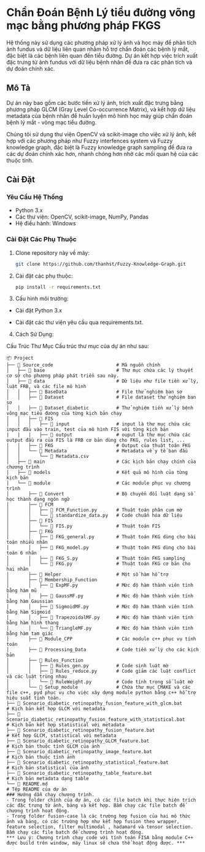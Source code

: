 # Chẩn Đoán Bệnh Lý tiểu đường võng mạc bằng phương pháp FKGS

Hệ thống này sử dụng các phương pháp xử lý ảnh và học máy để phân tích ảnh fundus và dữ liệu liên quan nhằm hỗ trợ chẩn đoán các bệnh lý mắt, đặc biệt là các bệnh liên quan đến tiểu đường. Dự án kết hợp việc trích xuất đặc trưng từ ảnh fundus với dữ liệu bệnh nhân để đưa ra các phân tích và dự đoán chính xác.

## Mô Tả

Dự án này bao gồm các bước tiền xử lý ảnh, trích xuất đặc trưng bằng phương pháp GLCM (Gray Level Co-occurrence Matrix), và kết hợp dữ liệu metadata của bệnh nhân để huấn luyện mô hình học máy giúp chẩn đoán bệnh lý mắt - võng mạc tiểu đường.

Chúng tôi sử dụng thư viện OpenCV và scikit-image cho việc xử lý ảnh, kết hợp với các phương pháp như Fuzzy interfences system và Fuzzy knowledge graph, đặc biệt là Fuzzy knowledge graph sampling để đưa ra các dự đoán chính xác hơn, nhanh chóng hơn nhờ các mối quan hệ của các thuộc tính.

## Cài Đặt

### Yêu Cầu Hệ Thống

- Python 3.x
- Các thư viện: OpenCV, scikit-image, NumPy, Pandas
- Hệ điều hành: Windows

### Cài Đặt Các Phụ Thuộc

1. Clone repository này về máy:
   ```bash
   git clone https://github.com/thanhst/Fuzzy-Knowledge-Graph.git

2. Cài đặt các phụ thuộc:
   ```bash
   pip install -r requirements.txt

3. Cấu hình môi trường:

- Cài đặt Python 3.x

- Cài đặt các thư viện yêu cầu qua requirements.txt.

4. Cách Sử Dụng:

Cấu Trúc Thư Mục
Cấu trúc thư mục của dự án như sau:
```text
📦 Project
├── 📁 Source_code                       # Mã nguồn chính
│   ├── 📁 base                          # Thư mục chứa các lý thuyết cơ sở cho phương pháp phát triển sau này.
│   ├── 📁 data                          # Dữ liệu như file tiền xử lý, luật FRB, và các file mô hình
│   │   ├── 📁 BaseData                  # File thử nghiệm ban sơ
│   │   ├── 📁 Dataset                   # File dataset thử nghiệm ban sơ
│   │   ├── 📁 Dataset_diabetic          # Thử nghiệm tiền xử lý bệnh võng mạc tiểu đường của từng kịch bản chạy
│   │   ├── 📁 FIS
│   │   │   ├── 📁 input                 # input là thư mục chứa các input đầu vào train, test của mô hình FIS với từng kịch bản
|   |   |   ├── 📁 output                # ouput là thư mục chứa các output đầu ra của FIS là FRB cơ bản dùng cho FKG, rules list, ...
│   │   ├── 📁 FKG                       # Output của thuật toán FKG
│   │   └── 📁 Metadata                  # Metadata về y tế ban đầu
│   │       └── 📄 Metadata.csv
│   ├── 📁 main                          # Các kịch bản chạy chính của chương trình
│   ├── 📁 models                        # Kết quả mô hình của từng kịch bản
│   └── 📁 module                        # Các module phục vụ chương trình
│       ├── 📁 Convert                   # Bộ chuyển đổi luật dạng số học thành dạng ngôn ngữ
│       ├── 📁 FCM
│       │   ├── 📄 FCM_Function.py       # Thuật toán phân cụm mờ
│       │   └── 📄 standardize_data.py   # Code chuẩn hóa dữ liệu
│       ├── 📁 FIS
│       │   └── 📄 FIS.py                # Thuật toán FIS
│       ├── 📁 FKG
│       │   ├── 📄 FKG_general.py        # Thuật toán FKG dùng cho bài toán nhiều nhãn
│       │   ├── 📄 FKG_model.py          # Thuật toán FKG dùng cho bài toán 6 nhãn
│       │   ├── 📄 FKG_S.py              # Thuật toán FKG sampling
│       │   └── 📄 FKG.py                # Thuật toán FKG cơ bản cho hai nhãn
│       ├── 📁 Helper                    # Một số hàm hỗ trợ
│       ├── 📁 Membership_Function
│       │   ├── 📄 ExpMF.py              # Mức độ hàm thành viên tính bằng hàm mũ
│       │   ├── 📄 GaussMF.py            # Mức độ hàm thành viên tính bằng hàm Gaussian
│       │   ├── 📄 SigmoidMF.py          # Mức độ hàm thành viên tính bằng hàm Sigmoid
│       │   ├── 📄 TrapezoidalMF.py      # Mức độ hàm thành viên tính bằng hàm hình thang
│       │   └── 📄 TriangleMF.py         # Mức độ hàm thành viên tính bằng hàm tam giác
│       ├── 📁 Module_CPP                # Các module c++ phục vụ tính toán
│       ├── 📁 Processing_Data           # Code tiền xử lý cho các kịch bản
│       ├── 📁 Rules_Function
│       │   ├── 📄 Rules_gen.py          # Code sinh luật mờ
│       │   ├── 📄 Rules_reduce.py       # Code giảm các luật conflict và các luật trùng nhau
│       │   └── 📄 RuleWeight.py         # Code tính trọng số luật mờ
│       └── 📁 Setup_module              # Chứa thư mục CMAKE và các file c++, pyd phục vụ cho việc xây dựng module python bằng c++ hỗ trợ hiệu suất tính toán.
├── 📄 Scenario_diabetic_retinopathy_fusion_feature_with_glcm.bat                   # Kịch bản kết hợp GLCM với metadata
├── 📄 Scenario_diabetic_retinopathy_fusion_feature_with_statistical.bat            # Kịch bản kết hợp statistical với metadata
├── 📄 Scenario_diabetic_retinopathy_fusion_feature.bat                             # Kết hợp GLCM, statistical với metadata
├── 📄 Scenario_diabetic_retinopathy_GLCM_feature.bat                               # Kịch bản thuộc tính GLCM của ảnh
├── 📄 Scenario_diabetic_retinopathy_image_feature.bat                              # Kịch bản thuộc tính ảnh
├── 📄 Scenario_diabetic_retinopathy_statistical_feature.bat                        # Kịch bản statistical của ảnh
├── 📄 Scenario_diabetic_retinopathy_table_feature.bat                              # Kịch bản metadata dạng table
└── 📄 README.md                                                                    # Tệp README của dự án
### Hướng dẫn chạy chương trình.
- Trong folder chính của dự án, có các file batch khi thực hiện trích các đặc trưng từ ảnh, bảng và kết hợp. Bấm chạy các file batch để chương trình hoạt động.
- Trong folder fusion-case là các trường hợp fusion của hai mô thức ảnh và bảng, có các trường hợp như kết hợp fusion theo wrapper, feature selection, filter multimodal , hadamard và tensor selection. Bấm chạy các file batch để chương trình hoạt động.
*** Lưu ý: Chương trình chạy code với tính toán FISA bằng module C++ được build trên window, máy linux sẽ chưa thể hoạt động được. ***



